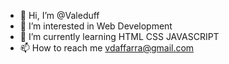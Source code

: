 - 👋 Hi, I’m @Valeduff
- 👀 I’m interested in Web Development
- 🌱 I’m currently learning HTML CSS JAVASCRIPT
- 📫 How to reach me vdaffarra@gmail.com

<!---
Valeduff/Valeduff is a ✨ special ✨ repository because its `README.md` (this file) appears on your GitHub profile.
You can click the Preview link to take a look at your changes.
--->
